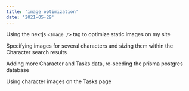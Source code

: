 ```yaml
---
title: 'image optimization'
date: '2021-05-29'
---
```


Using the nextjs `<Image />` tag to optimize static images on my site

Specifying images for several characters and sizing them within the Character search results

Adding more Character and Tasks data, re-seeding the prisma postgres database

Using character images on the Tasks page